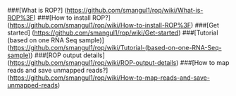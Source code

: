 ###[What is ROP?] (https://github.com/smangul1/rop/wiki/What-is-ROP%3F)
###[How to install ROP?] (https://github.com/smangul1/rop/wiki/How-to-install-ROP%3F)
###[Get started] (https://github.com/smangul1/rop/wiki/Get-started)
###[Tutorial (based on one RNA Seq sample)] (https://github.com/smangul1/rop/wiki/Tutorial-(based-on-one-RNA-Seq-sample))
###[ROP output details] (https://github.com/smangul1/rop/wiki/ROP-output-details)
###[How to map reads and save unmapped reads?] (https://github.com/smangul1/rop/wiki/How-to-map-reads-and-save-unmapped-reads)